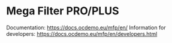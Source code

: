 # Mega Filter PRO/PLUS

Documentation: https://docs.ocdemo.eu/mfp/en/
Information for developers: https://docs.ocdemo.eu/mfp/en/developers.html
